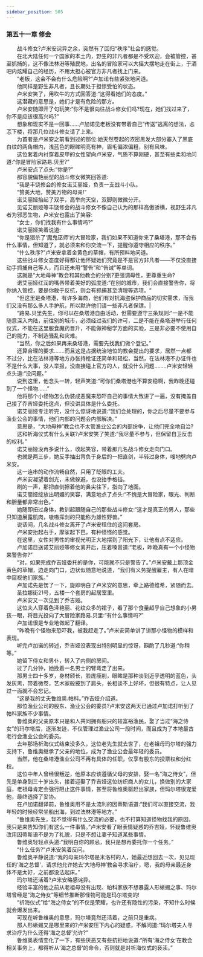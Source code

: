 ```yaml
---
sidebar_position: 505
---
```

### 第五十一章 修会  


　　战斗修女?卢米安诧异之余，突然有了回归“秩序”社会的感觉。  
　　在北大陆任何一个国家的本土内，野生的非凡者都是不受欢迎，会被管控，甚至抓捕的，这不像法林港等殖民地，出名的冒险家可以大摇大摆地走在街上，于酒吧内炫耀自己的经历，不用太担心被官方非凡者找上门来。  
　　“老板，这会不会有什么危险啊?”卢加诺有些紧张地问道。  
　　他同样是野生非凡者，且长期处于担惊受怕的状态。  
　　卢米安笑了，用吹牛的方式回答道:“这得看她们的态度。”  
　　这潜藏的意思是，她们才是有危险的那方。  
　　卢米安随即开了句玩笑:“你不是很向往战斗修女们吗?现在，她们找过来了，你不是应该很高兴吗?”  
　　想象和现实不是一回事……卢加诺见老板没有带着自己“传送”逃离的想法，忐忑下楼，将那几位战斗修女请了上来。  
　　为首者是卢米安之前看到过的那位:她天然卷起的浓密黑发大部分塞入了黑底白纹的两角帽内，浅蓝色的眼眸明亮有神，眉毛偏浓偏粗，别有风味。  
　　这位套着内衬穿着皮甲的女性望向卢米安，气质不算刚硬，甚至有些柔和地问道:“你是冒险家路易.贝里?”  
　　卢米安点了点头:“你是?”  
　　那容貌偏艳丽型的战斗修女微笑回答道:  
　　“我是丰饶修会的修女诺艾丽娅，负责一支战斗小队。  
　　“赞美大地，赞美万物的母亲!”  
　　诺艾丽娅抬起了双手，高举向天空，双脚则微微分开。  
　　见诺艾丽娅等丰饶修会的战斗修女不像自己认为的那样高傲骄横，视野生非凡者为邪恶生物，卢米安也露出了笑容:  
　　“女士，你们找我有什么事情吗?”  
　　诺艾丽娅笑着说道:  
　　“你是猎杀了‘魔鬼巫师’的大冒险家，我们如果不知道你来了桑塔港，那不会有什么事情，但知道了，就必须来和你交流一下，提醒你遵守相应的秩序。”  
　　“什么秩序?”卢米安拿着金黄色的草帽，有所预料地问道。  
　　这些战斗修女态度好得都让他怀疑她们究竟是不是官方非凡者——不仅没直接动手抓捕自己等人，而且还未用“警告”和“告诫”等单词。  
　　这就是“大地母神”教会和其他教会的分别?更强调母性，更尊重生命?  
　　诺艾丽娅红润的嘴唇带着美好的弧度道:“在别的城市，我们会直接警告你，将你纳入管控，要是你敢于反抗，则会有抓捕甚至清理等选项。“  
　　“但这里是桑塔港，有许多海商，他们有对抗海盗保护商品的切实需求，而我们又没有那么多人手护航，所以默许他们请一些非凡者保镖。|  
　　“路易.贝里先生，你可以在桑塔港自由活动，但需要遵守三条规则:“一是不能随意深入内陆，前往别的城市，必须经过我们的许可，二是不能在桑塔港举行任何仪式，不能在这里服食魔药晋升，不能做神秘学方面的实验，三是非必要不使用自己的能力，不制造骚乱和灾难。  
　　“当然，你之后如果再来桑塔港，需要先找我们做个登记。”  
　　还算合理的要求…….而且这是占据统治地位的教会提出的要求，居然一点都不过分，比在法林港等地方办张持枪证还简单和轻松，当然，在法林港不办证件也不是什么大事，没人举报，没直接碰上官方的人，就没什么问题.…....卢米安轻轻点头道:“没问题。”  
　　说到这里，他念头一转，轻声笑道:“可你们桑塔港也不算安稳啊，我昨晚还碰到了一个怪物……”  
　　他将那个小怪物怎么伪装成恶魔来恐吓自己的事情大致讲了一遍，没有掩盖自己接了乔吉娅委托这点，但没讲具体是什么委托。  
　　诺艾丽娅专注听完，没什么惊讶地说道:“我们会处理的，你之后尽量不要参与渔业公会的事情，他们内部的问题会内部解决。”  
　　意思是，“大地母神”教会也不太管渔业公会的内部纷争，让他们完全地自治?  
　　这和祈海仪式有什么关联?卢米安笑了笑道:“我尽量不参与，但保留自卫反击的权利。”  
　　诺艾丽娅没再多说什么，收起笑容，带着那几名战斗修女走向门口。  
　　也就是两三步，她反手抽出背负于身后的一把直剑，半转过身体，嗖地劈向卢米安。  
　　这一连串的动作流畅自然，只用了眨眼的工夫。  
　　卢米安凝望着剑光，未做躲避，也没抬手格挡。  
　　刷的一声，那把直剑擦着他的鼻尖往下，指向了地面。  
　　诺艾丽娅绽放出明媚的笑容，满意地点了点头:“不愧是大冒险家，眼光、判断和胆量都非常出色。”  
　　她随即扭过身体，教训起跟随自己的那些战斗修女:“这才是真正的男人，那些只知道展露肌肉，嗷嗷挥剑的只能称为雄性野兽。”  
　　说话间，几名战斗修女离开了卢米安租住的这间套房。  
　　卢米安抬起右手，摩挲起下巴，有种怪怪的感觉。  
　　在这里，女性对男性的审视光明正大地摆到了阳光下，让他有点不适应。  
　　卢加诺目送诺艾丽娅等修女离开后，压着嗓音道:“老板，昨晚真有一个小怪物来警告你?”  
　　“对，如果完成乔吉娅委托的是你，可能就不只是警告了。”卢米安戴上那顶金黄色的草帽，边走向门口，边状似随意地说道，“我们有义务提醒雇主，有人在暗中窥视他们家族。”  
　　卢加诺先是愣了一下，旋即明白了卢米安的意思，牵上路德维希，紧随而去。  
　　圣拉娜街21号，五楼一个套房的起居室里。  
　　卢米安又一次见到了乔吉娅。  
　　这位夫人穿着色泽艳丽、花纹众多的裙子，看了那个食量超乎自己想象的小男孩一眼，将目光投向了大冒险家路易.贝里:“有什么事情吗?”  
　　卢加诺很是专业地做起了翻译。  
　　“昨晚有个怪物来恐吓我，被我赶走了。”卢米安简单讲了讲那小怪物的模样和表现。  
　　听完卢加诺的转述，乔吉娅没表现出特别明显的惊讶，斟酌了几秒道:“你稍等。”  
　　她留下侍女和男仆，转入了内侧的房间。  
　　过了几分钟，她挽着一名男士的臂弯走了出来。  
　　那男士四十多岁，身材颀长，脸庞瘦削，眼眸是那种淡到近乎透明的蓝色，头发灰黑，带着微卷，艺术家般披到了肩头，长相谈不上好坏，但很有特点，让人见过一面就不会忘记。  
　　“这是我的丈夫鲁维奥.帕科。”乔吉娅介绍道。  
　　那位渔业公司的股东、渔业公会的委员?卢米安这两天已通过卢加诺打听到了帕科家族不少事情。  
　　鲁维奥的父亲原本只是和人共同拥有船只的较富裕渔民，娶了当过“海之侍女”的玛尔塔后，逐渐发迹，不仅管理过渔业公司一段时间，而且成为了本地最古老行会渔业公会的委员。  
　　去年那场祈海仪式结束没多久，这位老先生就去世了，在老祖母玛尔塔的强力支持下，鲁维奥继承了父亲的地位，成为了渔业公会最年轻的委员。  
　　当然，他在桑塔港渔业公司不再有具体的任职，仅享有股东的投票权和分红权。  
　　这位中年人曾经很叛逆，他原本应该遵循父母的安排，娶一名“海之侍女”，但先是单身到三十岁出头，接着迎娶了乔吉娅这位纺织商人的女儿，换做别的大家庭，老祖母肯定会强行阻止这件事情，甚至将鲁维奥驱赶出家族，但玛尔塔很宠爱他，最终选择了妥协。  
　　在卢加诺翻译前，鲁维奥用不是太流利的因蒂斯语道:“我们可以直接交流，我年轻的时候经常坐船出海，到过法林港等地方。”  
　　“鲁维奥先生，我不觉得有什么交流的必要，也不打算知道怪物找我的原因，我只是来告知你们有这么一件事情。”卢米安看了眼表情疑惑的乔吉娅，怀疑鲁维奥改用因蒂斯语不是为了礼貌，只是不想让妻子知道某些事情。  
　　鲁维奥轻轻点头道:“我明白你的顾忌，我只是想再委托你一个任务。”  
　　“什么任务?”卢米安笑着反问。  
　　鲁维奥平静说道:“我的母亲玛尔塔是米洛村的人，她最近想回去一次，见见现任的‘海之总督’，请求他允许她去‘大地母神’教会寻求治疗，嗯，我的母亲最近身体不是太好，之前都没法起床。”  
　　玛尔塔还活着?卢米安略感诧异。  
　　经验丰富的他之前从老祖母没有出现、帕科家族不想暴露人形蜥蜴之事、玛尔塔曾经是“海之侍女”等细节推断那怪物可能是玛尔塔变的!  
　　“祈海仪式”给“海之侍女”的不仅是荣耀，也许还有隐性的污染，不知什么时候就会爆发出来。  
　　可现在听鲁维奥的意思，玛尔塔竟然还活着，之前只是重病。  
　　那人形蜥蜴又是哪里来的?卢米安压下内心的疑惑，不解问道:“玛尔塔夫人寻求治疗为什么还得‘海之总督’允许?”  
　　鲁维奥表情变化了一下，有些厌恶又有些抗拒地说道:“所有‘海之侍女’在教会相关事务上，都得听从‘海之总督’的命令，否则就是对祈海仪式的亵渎。”  
